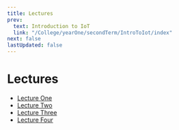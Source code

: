 ```yaml
---
title: Lectures
prev:
  text: Introduction to IoT
  link: "/College/yearOne/secondTerm/IntroToIot/index"
next: false
lastUpdated: false
---
```


# Lectures

- [Lecture One](LectureOne.md)
- [Lecture Two](LectureTwo.md)
- [Lecture Three](LectureThree.md)
- [Lecture Four](LectureFour.md)
